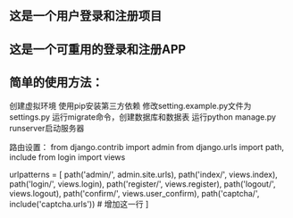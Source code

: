 ## 这是一个用户登录和注册项目
## 这是一个可重用的登录和注册APP
## 简单的使用方法：

创建虚拟环境
使用pip安装第三方依赖
修改setting.example.py文件为settings.py
运行migrate命令，创建数据库和数据表
运行python manage.py runserver启动服务器

路由设置：
from django.contrib import admin
from django.urls import path, include
from login import views

urlpatterns = [
path('admin/', admin.site.urls),
path('index/', views.index),
path('login/', views.login),
path('register/', views.register),
path('logout/', views.logout),
path('confirm/', views.user_confirm),
path('captcha/', include('captcha.urls'))   # 增加这一行
]